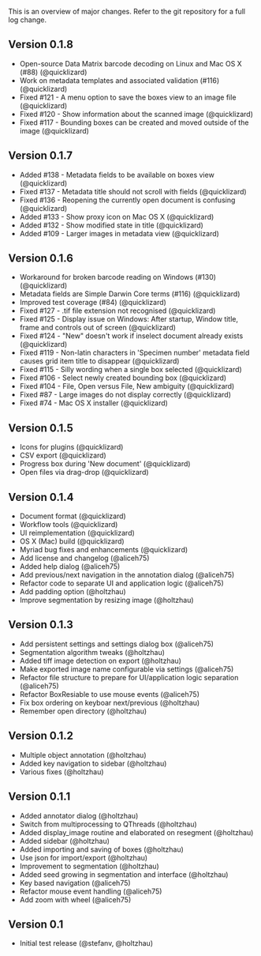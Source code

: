 This is an overview of major changes. Refer to the git repository for a full log change.

Version 0.1.8
-------------
- Open-source Data Matrix barcode decoding on Linux and Mac OS X (#88) (@quicklizard)
- Work on metadata templates and associated validation (#116) (@quicklizard)
- Fixed #121 - A menu option to save the boxes view to an image file (@quicklizard)
- Fixed #120 - Show information about the scanned image (@quicklizard)
- Fixed #117 - Bounding boxes can be created and moved outside of the image (@quicklizard)

Version 0.1.7
-------------
- Added #138 - Metadata fields to be available on boxes view (@quicklizard)
- Fixed #137 - Metadata title should not scroll with fields (@quicklizard)
- Fixed #136 - Reopening the currently open document is confusing (@quicklizard)
- Added #133 - Show proxy icon on Mac OS X (@quicklizard)
- Added #132 - Show modified state in title (@quicklizard)
- Added #109 - Larger images in metadata view (@quicklizard)

Version 0.1.6
-------------
- Workaround for broken barcode reading on Windows (#130) (@quicklizard)
- Metadata fields are Simple Darwin Core terms (#116) (@quicklizard)
- Improved test coverage (#84) (@quicklizard)
- Fixed #127 - .tif file extension not recognised (@quicklizard)
- Fixed #125 - Display issue on Windows: After startup, Window title, frame and controls out of screen (@quicklizard)
- Fixed #124 - "New" doesn't work if inselect document already exists (@quicklizard)
- Fixed #119 - Non-latin characters in 'Specimen number' metadata field causes grid item title to disappear (@quicklizard)
- Fixed #115 - Silly wording when a single box selected (@quicklizard)
- Fixed #106 - Select newly created bounding box (@quicklizard)
- Fixed #104 - File, Open versus File, New ambiguity (@quicklizard)
- Fixed #87 - Large images do not display correctly (@quicklizard)
- Fixed #74 - Mac OS X installer (@quicklizard)

Version 0.1.5
-------------
- Icons for plugins (@quicklizard)
- CSV export (@quicklizard)
- Progress box during 'New document' (@quicklizard)
- Open files via drag-drop (@quicklizard)

Version 0.1.4
-------------
- Document format (@quicklizard)
- Workflow tools (@quicklizard)
- UI reimplementation (@quicklizard)
- OS X (Mac) build (@quicklizard)
- Myriad bug fixes and enhancements (@quicklizard)
- Add license and changelog (@aliceh75)
- Added help dialog (@aliceh75)
- Add previous/next navigation in the annotation dialog (@aliceh75)
- Refactor code to separate UI and application logic (@aliceh75)
- Add padding option (@holtzhau)
- Improve segmentation by resizing image (@holtzhau)

Version 0.1.3
-------------
- Add persistent settings and settings dialog box (@aliceh75)
- Segmentation algorithm tweaks (@holtzhau)
- Added tiff image detection on export (@holtzhau)
- Make exported image name configurable via settings (@aliceh75)
- Refactor file structure to prepare for UI/application logic separation (@aliceh75)
- Refactor BoxResiable to use mouse events (@aliceh75)
- Fix box ordering on keyboar next/previous (@holtzhau)
- Remember open directory (@holtzhau)

Version 0.1.2
-------------
- Multiple object annotation (@holtzhau)
- Added key navigation to sidebar (@holtzhau)
- Various fixes (@holtzhau)

Version 0.1.1
-------------
- Added annotator dialog (@holtzhau)
- Switch from multiprocessing to QThreads (@holtzhau)
- Added display_image routine and elaborated on resegment (@holtzhau)
- Added sidebar (@holtzhau)
- Added importing and saving of boxes (@holtzhau)
- Use json for import/export (@holtzhau)
- Improvement to segmentation (@holtzhau)
- Added seed growing in segmentation and interface (@holtzhau)
- Key based navigation (@aliceh75)
- Refactor mouse event handling (@aliceh75)
- Add zoom with wheel (@aliceh75)

Version 0.1
-----------
- Initial test release (@stefanv, @holtzhau)
